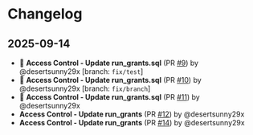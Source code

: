 # Changelog

## 2025-09-14
- 🎉 **Access Control - Update run_grants.sql** (PR [#9](https://github.com/desertsunny29x/access_control/pull/9)) by @desertsunny29x [branch: `fix/test`]
- 🎉 **Access Control - Update run_grants.sql** (PR [#10](https://github.com/desertsunny29x/access_control/pull/10)) by @desertsunny29x [branch: `fix/branch`]
- 🎉 **Access Control - Update run_grants.sql** (PR [#11](https://github.com/desertsunny29x/access_control/pull/11)) by @desertsunny29x
- **Access Control - Update run_grants** (PR [#12](https://github.com/desertsunny29x/access_control/pull/12)) by @desertsunny29x
- **Access Control - Update run_grants** (PR [#14](https://github.com/desertsunny29x/access_control/pull/14)) by @desertsunny29x
